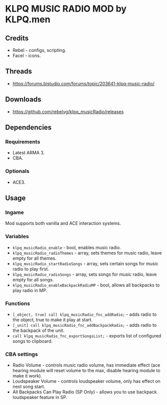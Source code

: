 # KLPQ MUSIC RADIO MOD by KLPQ.men

## Credits
- Rebel - configs, scripting.
- Facel - icons.

## Threads
- https://forums.bistudio.com/forums/topic/203641-klpq-music-radio/

## Downloads
- https://github.com/rebelvg/klpq_musicRadio/releases

## Dependencies

### Requirements
- Latest ARMA 3.
- CBA.

### Optionals
- ACE3.

## Usage

### Ingame
Mod supports both vanilla and ACE interaction systems.

### Variables
- ```klpq_musicRadio_enable``` - bool, enables music radio.
- ```klpq_musicRadio_radioThemes``` - array, sets themes for music radio, leave empty for all themes.
- ```klpq_musicRadio_startRadioSongs``` - array, sets certain songs for music radio to play first.
- ```klpq_musicRadio_radioSongs``` - array, sets songs for music radio, leave empty for all songs.
- ```klpq_musicRadio_enableBackpackRadioMP``` - bool, allows all backpacks to play radio in MP.

### Functions
- ```[_object, true] call klpq_musicRadio_fnc_addRadio;``` - adds radio to the object, true to make it play at start.
- ```[_unit] call klpq_musicRadio_fnc_addBackpackRadio;``` - adds radio to the backpack of the unit.
- ```call klpq_musicRadio_fnc_exportSongsList;``` - exports list of configured songs to clipboard.

### CBA settings
- Radio Volume - controls music radio volume, has immediate effect (ace hearing module will reset volume to the max, disable hearing module to make it work).
- Loudspeaker Volume - controls loudspeaker volume, only has effect on next song start.
- All Backpacks Can Play Radio (SP Only) - allows you to use backpack loudspeaker feature in SP.
